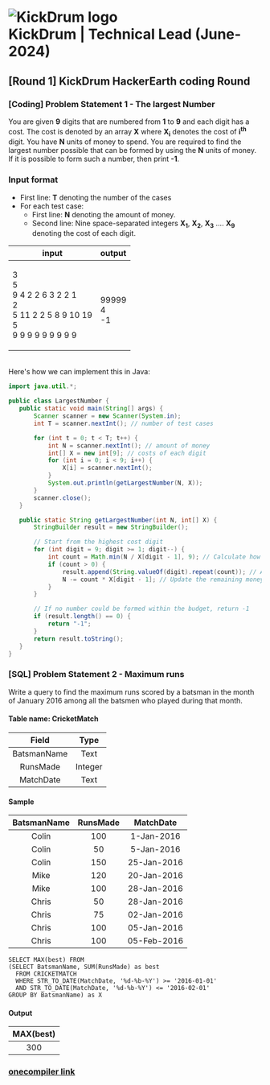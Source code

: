 # ![KickDrum logo](https://images.squarespace-cdn.com/content/v1/587fc3e546c3c40b37363b71/1486656837457-218DC3CYXY1CA4WTC1RW/kickdrum-social.png) <br>KickDrum | Technical Lead (June-2024)

## [Round 1] KickDrum HackerEarth coding Round
### [Coding] Problem Statement 1 - The largest Number

You are given **9** digits that are numbered from **1** to **9** and each digit has a cost. The cost is denoted by an array **X** where **X<sub>i</sub>** denotes the cost of **i<sup>th</sup>** digit. You have **N** units of money to spend. You are required to find the largest number possible that can be formed by using the **N** units of money. If it is possible to form such a number, then print **-1**.
<br>

### Input format
- First line: **T** denoting the number of the cases
- For each test case:
  - First line: **N** denoting the amount of money.
  - Second line: Nine space-separated integers **X<sub>1</sub>**, **X<sub>2</sub>**, **X<sub>3</sub>** .... **X<sub>9</sub>** denoting the cost of each digit.

| input |   output    |
| :-:   |:-:|
| <p align="left">3<br>5<br>9 4 2 2 6 3 2 2 1<br>2<br>5 11 2 2 5 8 9 10 19<br>5<br>9 9 9 9 9 9 9 9 9</p>|<p align="left"> <br>99999<br>4<br>-1</p>|


<br>Here's how we can implement this in Java:

```java
import java.util.*;

public class LargestNumber {
   public static void main(String[] args) {
       Scanner scanner = new Scanner(System.in);
       int T = scanner.nextInt(); // number of test cases

       for (int t = 0; t < T; t++) {
           int N = scanner.nextInt(); // amount of money
           int[] X = new int[9]; // costs of each digit
           for (int i = 0; i < 9; i++) {
               X[i] = scanner.nextInt();
           }
           System.out.println(getLargestNumber(N, X));
       }
       scanner.close();
   }

   public static String getLargestNumber(int N, int[] X) {
       StringBuilder result = new StringBuilder();

       // Start from the highest cost digit
       for (int digit = 9; digit >= 1; digit--) {
           int count = Math.min(N / X[digit - 1], 9); // Calculate how many times the current digit can be bought
           if (count > 0) {
               result.append(String.valueOf(digit).repeat(count)); // Append the digit count times
               N -= count * X[digit - 1]; // Update the remaining money
           }
       }

       // If no number could be formed within the budget, return -1
       if (result.length() == 0) {
           return "-1";
       }
       return result.toString();
   }
}
```

### [SQL] Problem Statement 2 - Maximum runs
Write a query to find the maximum runs scored by a batsman in the month of January 2016 among all the batsmen who played during that month.<br>

#### Table name: **CricketMatch**
| Field |   Type    |
| :-:   |:-:|
| BatsmanName|Text|
| RunsMade|Integer|
| MatchDate|Text|


#### Sample
| BatsmanName |   RunsMade    |   MatchDate    |
| :-: | :-: | :-: |
| Colin|100|1-Jan-2016|
|Colin|50|5-Jan-2016|
|Colin|150|25-Jan-2016|
|Mike|120|20-Jan-2016|
|Mike|100|28-Jan-2016|
|Chris|50|28-Jan-2016|
|Chris|75|02-Jan-2016|
|Chris|100|05-Jan-2016|
|Chris|100|05-Feb-2016|



```mysql
SELECT MAX(best) FROM 
(SELECT BatsmanName, SUM(RunsMade) as best
  FROM CRICKETMATCH
  WHERE STR_TO_DATE(MatchDate, '%d-%b-%Y') >= '2016-01-01' 
  AND STR_TO_DATE(MatchDate, '%d-%b-%Y') <= '2016-02-01'
GROUP BY BatsmanName) as X
```
#### Output
| MAX(best)    |
| :-: |
| 300|

### [onecompiler link](https://onecompiler.com/mysql/42fu3ednp)
